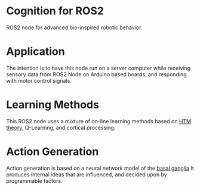 # Cognition for ROS2
ROS2 node for advanced bio-inspired robotic behavior.
# Application
The intention is to have this node run on a server computer while receiving sensory data from ROS2 Node on Arduino based boards, and responding with motor control signals.
# Learning Methods
This ROS2 node uses a mixture of on-line learning methods based on [HTM theory](https://www.youtube.com/playlist?list=PL3yXMgtrZmDqhsFQzwUC9V8MeeVOQ7eZ9), Q-Learning, and cortical processing.
# Action Generation
Action generation is based on a neural network model of the [basal ganglia](https://www.youtube.com/watch?v=hxvep2Y8ShI) It produces internal ideas that are influenced, and decided upon by programmable factors.
